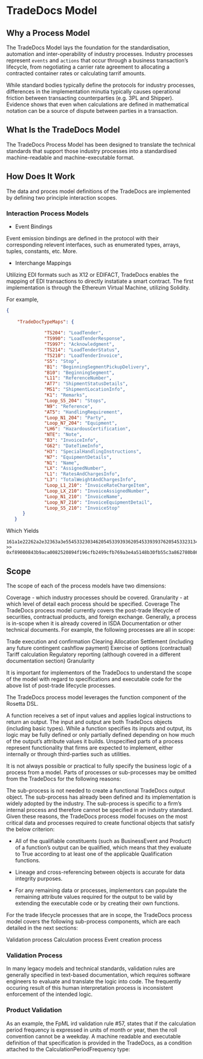 # TradeDocs Model

## Why a Process Model

The TradeDocs Model lays the foundation for the standardisation, automation and inter-operability of industry processes. Industry processes represent `events` and `actions` that occur through a business transaction’s lifecycle, from negotiating a carrier rate agreement to allocating a contracted container rates or calculating tarrif amounts.

While standard bodies typically define the protocols for industry processes, differences in the implementation minutia typically causes operational friction between transacting counterparties (e.g. 3PL and Shipper). Evidence shows that even when calculations are defined in mathematical notation can be a source of dispute between parties in a transaction.

## What Is the TradeDocs Model
The TradeDocs Process Model has been designed to translate the technical standards that support those industry processes into a standardised machine-readable and machine-executable format.

## How Does It Work

The data and proces model definitions of the TradeDocs are implemented by defining two principle interaction scopes. 

### Interaction Process Models

- Event Bindings

Event emission bindings are defined in the protocol with their corresponding relevent interfaces, such as enumerated types, arrays, tuples, constants, etc. More.

- Interchange Mappings

Utilizing EDI formats such as X12 or EDIFACT, TradeDocs enables the mapping of EDI transactions to directly instatiate a smart contract. The first implementation is through the Ethereum Virtual Machine, utilizing Solidity. 

For example, 
```json
{
 
 	"TradeDocTypeMaps": {
			  
			  "TS204": "LoadTender",
			  "TS990": "LoadTenderResponse",
			  "TS997": "Acknowledgment",
			  "TS214": "LoadTenderStatus",
			  "TS210": "LoadTenderInvoice",
			  "S5": "Stop",
			  "B1": "BeginningSegmentPickupDelivery",
			  "B10": "BeginningSegment",
			  "L11": "ReferenceNumber",
			  "AT7": "ShipmentStatusDetails",
			  "MS1": "ShipmentLocationInfo",
			  "K1": "Remarks",
			  "Loop_S5_204": "Stops",
			  "N9": "Reference",
			  "AT5": "HandlingRequirement",
			  "Loop_N1_204": "Party",
			  "Loop_N7_204": "Equipment",
			  "LH6": "HazardousCertification",
			  "NTE": "Note",
			  "B3": "InvoiceInfo",
			  "G62": "DateTimeInfo",
			  "H3": "SpecialHandlingInstructions",
			  "N7": "EquipmentDetails",
			  "N1": "Name",
			  "LX": "AssignedNumber",
			  "L1": "RatesAndChargesInfo",
			  "L3": "TotalWeightAndChargesInfo",
			  "Loop_L1_210": "InvoiceRateChargeItem",
			  "Loop_LX_210": "InvoiceAssignedNumber",
			  "Loop_N1_210": "InvoiceName",
			  "Loop_N7_210": "InvoiceEquipmentDetail",
			  "Loop_S5_210": "InvoiceStop"
      }
   }
```

Which Yields
```
161a1e22262a2e32363a3e55453323034620545339393620545339393762054533231346205453323134204c3131c204c6f6f705f53355f323034c204c6f6f705f4c315f32313c204c6f6f705f4c585f32313c204c6f6f705f4e315f32313c204c6f6f705f53355f32313
>>
0xf89080843b9aca0082520894f196cfb2499cfb769a3e4a5148b30fb55c3a862780b86ff86db86b0161a1e22262a2e32363a3e55453323034620545339393620545339393762054533231346205453323134204c3131c204c6f6f705f53355f323034c204c6f6f705f4c315f32313c204c6f6f705f4c585f32313c204c6f6f705f4e315f32313c204c6f6f705f53355f32313
```

## Scope

The scope of each of the process models have two dimensions:

Coverage - which industry processes should be covered.
Granularity - at which level of detail each process should be specified.
Coverage
The TradeDocs process model currently covers the post-trade lifecycle of securities, contractual products, and foreign exchange. Generally, a process is in-scope when it is already covered in ISDA Documentation or other technical documents. For example, the following processes are all in scope:

Trade execution and confirmation
Clearing
Allocation
Settlement (including any future contingent cashflow payment)
Exercise of options (contractual)
Tariff calculation
Regulatory reporting (although covered in a different documentation section)
Granularity

It is important for implementors of the TradeDocs to understand the scope of the model with regard to specifications and executable code for the above list of post-trade lifecycle processes.

The TradeDocs process model leverages the function component of the Rosetta DSL. 

A function receives a set of input values and applies logical instructions to return an output. The input and output are both TradeDocs objects (including basic types). While a function specifies its inputs and output, its logic may be fully defined or only partially defined depending on how much of the output’s attribute values it builds. Unspecified parts of a process represent functionality that firms are expected to implement, either internally or through third-parties such as utilities.

It is not always possible or practical to fully specify the business logic of a process from a model. Parts of processes or sub-processes may be omitted from the TradeDocs for the following reasons:

The sub-process is not needed to create a functional TradeDocs output object.
The sub-process has already been defined and its implementation is widely adopted by the industry.
The sub-process is specific to a firm’s internal process and therefore cannot be specified in an industry standard.
Given these reasons, the TradeDocs process model focuses on the most critical data and processes required to create functional objects that satisfy the below criterion:

- All of the qualifiable constituents (such as BusinessEvent and Product) of a function’s output can be qualified, which means that they evaluate to True according to at least one of the applicable Qualification functions.

- Lineage and cross-referencing between objects is accurate for data integrity purposes.

- For any remaining data or processes, implementors can populate the remaining attribute values required for the output to be valid by extending the executable code or by creating their own functions.

For the trade lifecycle processes that are in scope, the TradeDocs process model covers the following sub-process components, which are each detailed in the next sections:

Validation process
Calculation process
Event creation process

### Validation Process
In many legacy models and technical standards, validation rules are generally specified in text-based documentation, which requires software engineers to evaluate and translate the logic into code. The frequently occuring result of this human interpretation process is inconsistent enforcement of the intended logic.


### Product Validation
As an example, the FpML ird validation rule #57, states that if the calculation period frequency is expressed in units of month or year, then the roll convention cannot be a weekday. A machine readable and executable definition of that specification is provided in the TradeDocs, as a condition attached to the CalculationPeriodFrequency type: